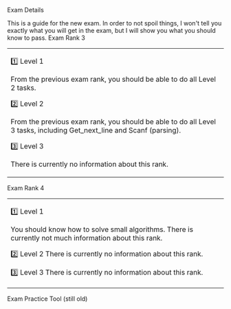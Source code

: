 Exam Details

This is a guide for the new exam. In order to not spoil things, I won't tell you exactly what you will get in the exam, but I will show you what you should know to pass.
Exam Rank 3


<table><tr><td>
  
1️⃣ Level 1
  
From the previous exam rank, you should be able to do all Level 2 tasks.

2️⃣ Level 2

From the previous exam rank, you should be able to do all Level 3 tasks, including Get_next_line and Scanf (parsing).

3️⃣ Level 3

There is currently no information about this rank.

</table></tr></td>

Exam Rank 4

<table><tr><td>
  
1️⃣ Level 1

You should know how to solve small algorithms.
There is currently not much information about this rank.

2️⃣ Level 2
There is currently no information about this rank.

3️⃣ Level 3
There is currently no information about this rank.

</table></tr></td>
Exam Practice Tool (still old)

